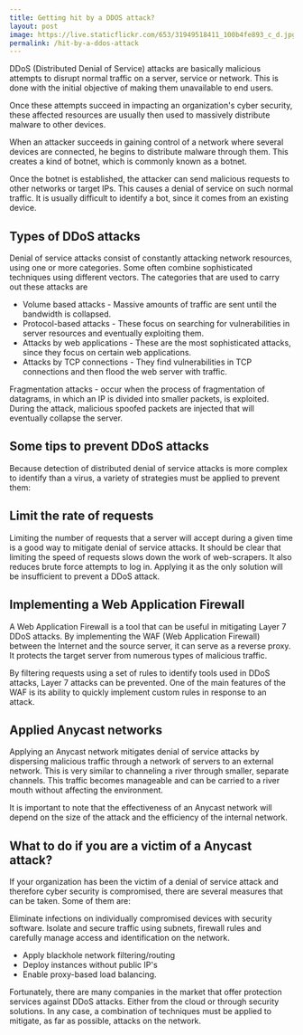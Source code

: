 ```yaml
---
title: Getting hit by a DDOS attack?
layout: post
image: https://live.staticflickr.com/653/31949518411_100b4fe893_c_d.jpg
permalink: /hit-by-a-ddos-attack
---
```


DDoS (Distributed Denial of Service) attacks are basically malicious attempts to disrupt normal traffic on a server, service or network. This is done with the initial objective of making them unavailable to end users.

Once these attempts succeed in impacting an organization's cyber security, these affected resources are usually then used to massively distribute malware to other devices.

When an attacker succeeds in gaining control of a network where several devices are connected, he begins to distribute malware through them. This creates a kind of botnet, which is commonly known as a botnet.

Once the botnet is established, the attacker can send malicious requests to other networks or target IPs. This causes a denial of service on such normal traffic. It is usually difficult to identify a bot, since it comes from an existing device.

## Types of DDoS attacks

Denial of service attacks consist of constantly attacking network resources, using one or more categories. Some often combine sophisticated techniques using different vectors. The categories that are used to carry out these attacks are

- Volume based attacks - Massive amounts of traffic are sent until the bandwidth is collapsed.
- Protocol-based attacks - These focus on searching for vulnerabilities in server resources and eventually exploiting them.
- Attacks by web applications - These are the most sophisticated attacks, since they focus on certain web applications.
- Attacks by TCP connections - They find vulnerabilities in TCP connections and then flood the web server with traffic.

Fragmentation attacks - occur when the process of fragmentation of datagrams, in which an IP is divided into smaller packets, is exploited. During the attack, malicious spoofed packets are injected that will eventually collapse the server.

## Some tips to prevent DDoS attacks

Because detection of distributed denial of service attacks is more complex to identify than a virus, a variety of strategies must be applied to prevent them:

## Limit the rate of requests

Limiting the number of requests that a server will accept during a given time is a good way to mitigate denial of service attacks. It should be clear that limiting the speed of requests slows down the work of web-scrapers. It also reduces brute force attempts to log in. Applying it as the only solution will be insufficient to prevent a DDoS attack.

## Implementing a Web Application Firewall

A Web Application Firewall is a tool that can be useful in mitigating Layer 7 DDoS attacks. By implementing the WAF (Web Application Firewall) between the Internet and the source server, it can serve as a reverse proxy. It protects the target server from numerous types of malicious traffic.

By filtering requests using a set of rules to identify tools used in DDoS attacks, Layer 7 attacks can be prevented. One of the main features of the WAF is its ability to quickly implement custom rules in response to an attack.

## Applied Anycast networks

Applying an Anycast network mitigates denial of service attacks by dispersing malicious traffic through a network of servers to an external network. This is very similar to channeling a river through smaller, separate channels. This traffic becomes manageable and can be carried to a river mouth without affecting the environment.

It is important to note that the effectiveness of an Anycast network will depend on the size of the attack and the efficiency of the internal network.

## What to do if you are a victim of a Anycast attack?

If your organization has been the victim of a denial of service attack and therefore cyber security is compromised, there are several measures that can be taken. Some of them are:

Eliminate infections on individually compromised devices with security software.
Isolate and secure traffic using subnets, firewall rules and carefully manage access and identification on the network.

- Apply blackhole network filtering/routing
- Deploy instances without public IP's
- Enable proxy-based load balancing.

Fortunately, there are many companies in the market that offer protection services against DDoS attacks. Either from the cloud or through security solutions. In any case, a combination of techniques must be applied to mitigate, as far as possible, attacks on the network.
